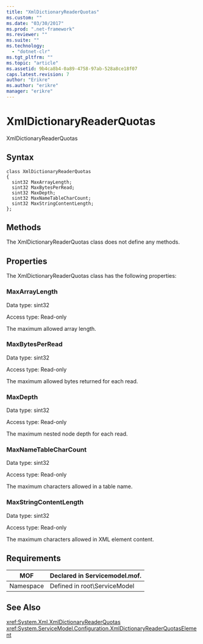 ```yaml
---
title: "XmlDictionaryReaderQuotas"
ms.custom: ""
ms.date: "03/30/2017"
ms.prod: ".net-framework"
ms.reviewer: ""
ms.suite: ""
ms.technology: 
  - "dotnet-clr"
ms.tgt_pltfrm: ""
ms.topic: "article"
ms.assetid: 9b4ca8b4-0a89-4758-97ab-528a8ce18f07
caps.latest.revision: 7
author: "Erikre"
ms.author: "erikre"
manager: "erikre"
---
```

# XmlDictionaryReaderQuotas
XmlDictionaryReaderQuotas  
  
## Syntax  
  
```  
class XmlDictionaryReaderQuotas  
{  
  sint32 MaxArrayLength;  
  sint32 MaxBytesPerRead;  
  sint32 MaxDepth;  
  sint32 MaxNameTableCharCount;  
  sint32 MaxStringContentLength;  
};  
```  
  
## Methods  
 The XmlDictionaryReaderQuotas class does not define any methods.  
  
## Properties  
 The XmlDictionaryReaderQuotas class has the following properties:  
  
### MaxArrayLength  
 Data type: sint32  
  
 Access type: Read-only  
  
 The maximum allowed array length.  
  
### MaxBytesPerRead  
 Data type: sint32  
  
 Access type: Read-only  
  
 The maximum allowed bytes returned for each read.  
  
### MaxDepth  
 Data type: sint32  
  
 Access type: Read-only  
  
 The maximum nested node depth for each read.  
  
### MaxNameTableCharCount  
 Data type: sint32  
  
 Access type: Read-only  
  
 The maximum characters allowed in a table name.  
  
### MaxStringContentLength  
 Data type: sint32  
  
 Access type: Read-only  
  
 The maximum characters allowed in XML element content.  
  
## Requirements  
  
|MOF|Declared in Servicemodel.mof.|  
|---------|-----------------------------------|  
|Namespace|Defined in root\ServiceModel|  
  
## See Also  
 <xref:System.Xml.XmlDictionaryReaderQuotas>   
 <xref:System.ServiceModel.Configuration.XmlDictionaryReaderQuotasElement>
